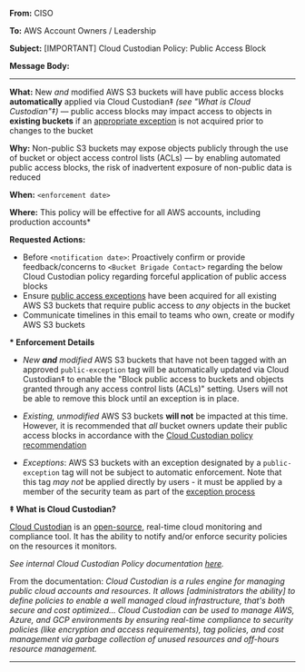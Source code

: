 **From:** CISO

**To:** AWS Account Owners / Leadership

**Subject:** [IMPORTANT] Cloud Custodian Policy: Public Access Block

**Message Body:**

---

**What:** New _and_ modified AWS S3 buckets will have public access blocks **automatically** applied via Cloud Custodian‡ _(see "What is Cloud Custodian"‡)_ — public access blocks may impact access to objects in **existing buckets** if an [appropriate exception](../Documents/Public-Access-Exception-Policy.md) is not acquired prior to changes to the bucket

**Why:** Non-public S3 buckets may expose objects publicly through the use of bucket or object access control lists (ACLs) — by enabling automated public access blocks, the risk of inadvertent exposure of non-public data is reduced

**When:** `<enforcement date>`

**Where:** This policy will be effective for all AWS accounts, including production accounts\*

**Requested Actions:**

- Before `<notification date>`: Proactively confirm or provide feedback/concerns to `<Bucket Brigade Contact>` regarding the below Cloud Custodian policy regarding forceful application of public access blocks
- Ensure [public access exceptions](../Documents/Public-Access-Exception-Policy.md) have been acquired for all existing AWS S3 buckets that require public access to _any_ objects in the bucket
- Communicate timelines in this email to teams who own, create or modify AWS S3 buckets

**\* Enforcement Details**

- _New **and** modified_ AWS S3 buckets that have not been tagged with an approved `public-exception` tag will be automatically updated via Cloud Custodian‡ to enable the "Block public access to buckets and objects granted through any access control lists (ACLs)" setting. Users will not be able to remove this block until an exception is in place.

- _Existing, unmodified_ AWS S3 buckets **will not** be impacted at this time. However, it is recommended that _all_ bucket owners update their public access blocks in accordance with the [Cloud Custodian policy recommendation](../Documents/Cloud-Custodian-Policy.md)

- _Exceptions_: AWS S3 buckets with an exception designated by a `public-exception` tag will not be subject to automatic enforcement. Note that this tag _may not_ be applied directly by users - it must be applied by a member of the security team as part of the [exception process](../Documents/Public-Access-Exception-Policy.md)

**‡ What is Cloud Custodian?**

[Cloud Custodian](https://cloudcustodian.io/) is an [open-source](https://github.com/cloud-custodian/cloud-custodian), real-time cloud monitoring and compliance tool. It has the ability to notify and/or enforce security policies on the resources it monitors.

_See internal Cloud Custodian Policy documentation [here](../Documents/Cloud-Custodian-Policy.md)._

From the documentation: _Cloud Custodian is a rules engine for managing public cloud accounts and resources. It allows [administrators the ability] to define policies to enable a well managed cloud infrastructure, that's both secure and cost optimized... Cloud Custodian can be used to manage AWS, Azure, and GCP environments by ensuring real-time compliance to security policies (like encryption and access requirements), tag policies, and cost management via garbage collection of unused resources and off-hours resource management._

---
